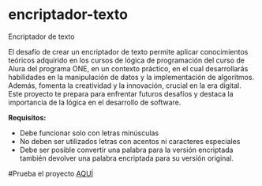 # encriptador-texto
Encriptador de texto

El desafío de crear un encriptador de texto permite aplicar conocimientos teóricos adquirido en los cursos de lógica de programación del curso de Alura del programa ONE, en un contexto práctico, en el cual desarrollarás habilidades en la manipulación de datos y la implementación de algoritmos. Además, fomenta la creatividad y la innovación, crucial en la era digital. Este proyecto te prepara para enfrentar futuros desafíos y destaca la importancia de la lógica en el desarrollo de software.

**Requisitos:**

- Debe funcionar solo con letras minúsculas
- No deben ser utilizados letras con acentos ni caracteres especiales
- Debe ser posible convertir una palabra para la versión encriptada también devolver una palabra encriptada para su versión original.

#Prueba el proyecto [AQUÍ](https://encriptador-7yzjb60n5-antonietas-projects.vercel.app/)
